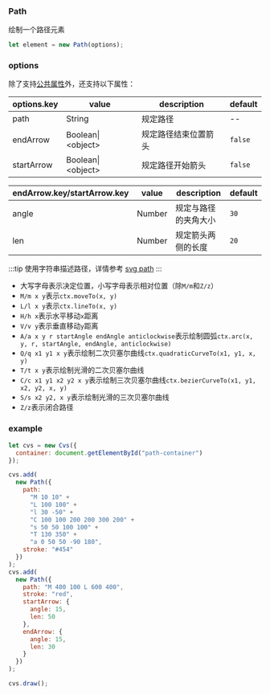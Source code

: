 ### Path

绘制一个路径元素

```js
let element = new Path(options);
```

### options

除了支持[公共属性](/docs/element.html#options)外，还支持以下属性：

| options.key | value              | description          | default |
| ----------- | ------------------ | -------------------- | ------- |
| path        | String             | 规定路径             | --      |
| endArrow    | Boolean\|\<object> | 规定路径结束位置箭头 | `false` |
| startArrow  | Boolean\|\<object> | 规定路径开始箭头     | `false` |

| endArrow.key/startArrow.key | value  | description          | default |
| --------------------------- | ------ | -------------------- | ------- |
| angle                       | Number | 规定与路径的夹角大小 | `30`    |
| len                         | Number | 规定箭头两侧的长度   | `20`    |

:::tip
使用字符串描述路径，详情参考 [svg path](https://developer.mozilla.org/zh-CN/docs/Web/SVG/Tutorial/Paths)
:::

- 大写字母表示决定位置，小写字母表示相对位置（除`M/m`和`Z/z`）
- `M/m x y`表示`ctx.moveTo(x, y)`
- `L/l x y`表示`ctx.lineTo(x, y)`
- `H/h x`表示水平移动`x`距离
- `V/v y`表示垂直移动`y`距离
- `A/a x y r startAngle endAngle anticlockwise`表示绘制圆弧`ctx.arc(x, y, r, startAngle, endAngle, anticlockwise)`
- `Q/q x1 y1 x y`表示绘制二次贝塞尔曲线`ctx.quadraticCurveTo(x1, y1, x, y)`
- `T/t x y`表示绘制光滑的二次贝塞尔曲线
- `C/c x1 y1 x2 y2 x y`表示绘制三次贝塞尔曲线`ctx.bezierCurveTo(x1, y1, x2, y2, x, y)`
- `S/s x2 y2, x y`表示绘制光滑的三次贝塞尔曲线
- `Z/z`表示闭合路径

### example

```js
let cvs = new Cvs({
  container: document.getElementById("path-container")
});

cvs.add(
  new Path({
    path:
      "M 10 10" +
      "L 100 100" +
      "l 30 -50" +
      "C 100 100 200 200 300 200" +
      "s 50 50 100 100" +
      "T 130 350" +
      "a 0 50 50 -90 180",
    stroke: "#454"
  })
);
cvs.add(
  new Path({
    path: "M 400 100 L 600 400",
    stroke: "red",
    startArrow: {
      angle: 15,
      len: 50
    },
    endArrow: {
      angle: 15,
      len: 30
    }
  })
);

cvs.draw();
```

<ClientOnly><c-path></c-path></ClientOnly>
